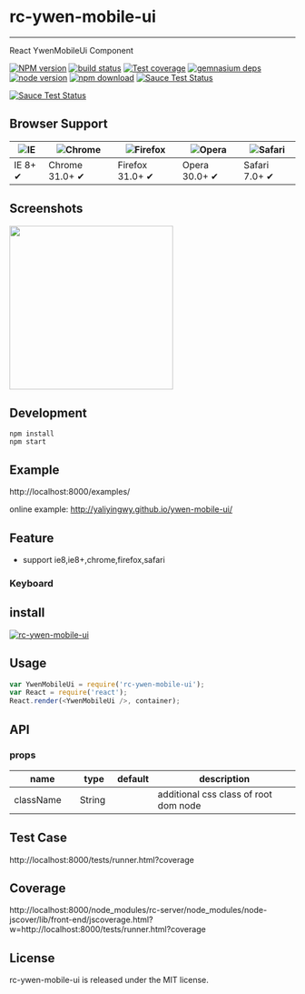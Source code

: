 # rc-ywen-mobile-ui
---

React YwenMobileUi Component


[![NPM version][npm-image]][npm-url]
[![build status][travis-image]][travis-url]
[![Test coverage][coveralls-image]][coveralls-url]
[![gemnasium deps][gemnasium-image]][gemnasium-url]
[![node version][node-image]][node-url]
[![npm download][download-image]][download-url]
[![Sauce Test Status](https://saucelabs.com/buildstatus/rc-ywen-mobile-ui)](https://saucelabs.com/u/rc-ywen-mobile-ui)

[![Sauce Test Status](https://saucelabs.com/browser-matrix/rc-ywen-mobile-ui.svg)](https://saucelabs.com/u/rc-ywen-mobile-ui)

[npm-image]: http://img.shields.io/npm/v/rc-ywen-mobile-ui.svg?style=flat-square
[npm-url]: http://npmjs.org/package/rc-ywen-mobile-ui
[travis-image]: https://img.shields.io/travis/react-component/ywen-mobile-ui.svg?style=flat-square
[travis-url]: https://travis-ci.org/react-component/ywen-mobile-ui
[coveralls-image]: https://img.shields.io/coveralls/react-component/ywen-mobile-ui.svg?style=flat-square
[coveralls-url]: https://coveralls.io/r/react-component/ywen-mobile-ui?branch=master
[gemnasium-image]: http://img.shields.io/gemnasium/react-component/ywen-mobile-ui.svg?style=flat-square
[gemnasium-url]: https://gemnasium.com/react-component/ywen-mobile-ui
[node-image]: https://img.shields.io/badge/node.js-%3E=_0.10-green.svg?style=flat-square
[node-url]: http://nodejs.org/download/
[download-image]: https://img.shields.io/npm/dm/rc-ywen-mobile-ui.svg?style=flat-square
[download-url]: https://npmjs.org/package/rc-ywen-mobile-ui


## Browser Support

|![IE](https://raw.github.com/alrra/browser-logos/master/internet-explorer/internet-explorer_48x48.png) | ![Chrome](https://raw.github.com/alrra/browser-logos/master/chrome/chrome_48x48.png) | ![Firefox](https://raw.github.com/alrra/browser-logos/master/firefox/firefox_48x48.png) | ![Opera](https://raw.github.com/alrra/browser-logos/master/opera/opera_48x48.png) | ![Safari](https://raw.github.com/alrra/browser-logos/master/safari/safari_48x48.png)|
| --- | --- | --- | --- | --- |
| IE 8+ ✔ | Chrome 31.0+ ✔ | Firefox 31.0+ ✔ | Opera 30.0+ ✔ | Safari 7.0+ ✔ |

## Screenshots

<img src="" width="288"/>


## Development

```
npm install
npm start
```

## Example

http://localhost:8000/examples/


online example: http://yaliyingwy.github.io/ywen-mobile-ui/


## Feature

* support ie8,ie8+,chrome,firefox,safari

### Keyboard


## install


[![rc-ywen-mobile-ui](https://nodei.co/npm/rc-ywen-mobile-ui.png)](https://npmjs.org/package/rc-ywen-mobile-ui)


## Usage

```js
var YwenMobileUi = require('rc-ywen-mobile-ui');
var React = require('react');
React.render(<YwenMobileUi />, container);
```

## API

### props

<table class="table table-bordered table-striped">
    <thead>
    <tr>
        <th style="width: 100px;">name</th>
        <th style="width: 50px;">type</th>
        <th style="width: 50px;">default</th>
        <th>description</th>
    </tr>
    </thead>
    <tbody>
        <tr>
          <td>className</td>
          <td>String</td>
          <td></td>
          <td>additional css class of root dom node</td>
        </tr>
    </tbody>
</table>


## Test Case

http://localhost:8000/tests/runner.html?coverage

## Coverage

http://localhost:8000/node_modules/rc-server/node_modules/node-jscover/lib/front-end/jscoverage.html?w=http://localhost:8000/tests/runner.html?coverage

## License

rc-ywen-mobile-ui is released under the MIT license.
